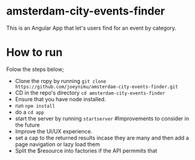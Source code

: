 # amsterdam-city-events-finder
This is an Angular App that let's users find for an event by category.
# How to run
Folow the steps below;
* Clone the ropy by running `git clone https://github.com/joeynimu/amsterdam-city-events-finder.git`
* CD in the repo's directory `cd amsterdam-city-events-finder`
* Ensure that you have node installed.
* run `npm install`
* do a `cd app`
* start the server by running `startserver`
#Improvements to consider in the future
* Improve the UI/UX experience.
* set a cap to the returned results incase they are many and then add a page navigation or lazy load them
* Split the $resource into factories if the API permmits that

